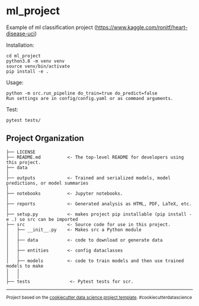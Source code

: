 ml_project
==============================

Example of ml classification project (https://www.kaggle.com/ronitf/heart-disease-uci)

Installation: 
~~~
cd ml_project
python3.8 -m venv venv
source venv/bin/activate
pip install -e .
~~~
Usage:
~~~
python -m src.run_pipeline do_train=true do_predict=false
Run settings are in config/config.yaml or as command arguments.
~~~

Test:
~~~
pytest tests/
~~~

Project Organization
------------

    ├── LICENSE
    ├── README.md          <- The top-level README for developers using this project.
    ├── data
    │
    ├── outputs            <- Trained and serialized models, model predictions, or model summaries
    │
    ├── notebooks          <- Jupyter notebooks. 
    │
    ├── reports            <- Generated analysis as HTML, PDF, LaTeX, etc.
    │
    ├── setup.py           <- makes project pip installable (pip install -e .) so src can be imported
    ├── src                <- Source code for use in this project.
    │   ├── __init__.py    <- Makes src a Python module
    │   │
    │   ├── data           <- code to download or generate data
    │   │
    │   ├── entities       <- config dataclasses
    │   │
    │   ├── models         <- code to train models and then use trained models to make
    │   │
    │   │ 
    ├── tests               <- Pytest tests for scr.


--------

<p><small>Project based on the <a target="_blank" href="https://drivendata.github.io/cookiecutter-data-science/">cookiecutter data science project template</a>. #cookiecutterdatascience</small></p>
